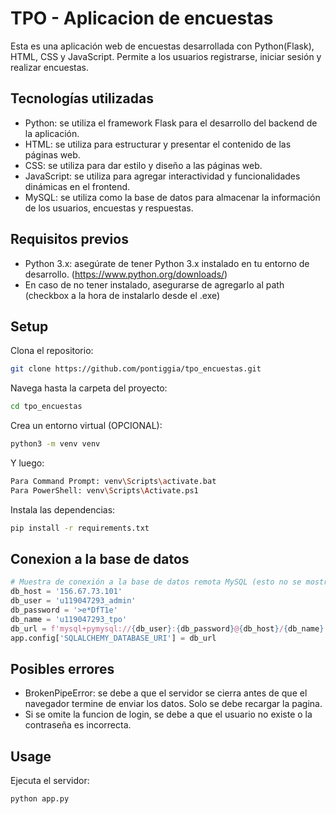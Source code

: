 
# TPO - Aplicacion de encuestas

Esta es una aplicación web de encuestas desarrollada con Python(Flask), HTML, CSS y JavaScript. Permite a los usuarios registrarse, iniciar sesión y realizar encuestas.

## Tecnologías utilizadas

- Python: se utiliza el framework Flask para el desarrollo del backend de la aplicación.
- HTML: se utiliza para estructurar y presentar el contenido de las páginas web.
- CSS: se utiliza para dar estilo y diseño a las páginas web.
- JavaScript: se utiliza para agregar interactividad y funcionalidades dinámicas en el frontend.
- MySQL: se utiliza como la base de datos para almacenar la información de los usuarios, encuestas y respuestas.

## Requisitos previos

- Python 3.x: asegúrate de tener Python 3.x instalado en tu entorno de desarrollo. (https://www.python.org/downloads/)
- En caso de no tener instalado, asegurarse de agregarlo al path (checkbox a la hora de instalarlo desde el .exe)

## Setup
Clona el repositorio:
```bash
git clone https://github.com/pontiggia/tpo_encuestas.git
```
Navega hasta la carpeta del proyecto:
```bash
cd tpo_encuestas
```
Crea un entorno virtual (OPCIONAL):
```bash
python3 -m venv venv
```
Y luego:
```bash
Para Command Prompt: venv\Scripts\activate.bat
Para PowerShell: venv\Scripts\Activate.ps1
```

Instala las dependencias:
```bash
pip install -r requirements.txt
```
## Conexion a la base de datos

```python
# Muestra de conexión a la base de datos remota MySQL (esto no se mostrará en el repositorio)
db_host = '156.67.73.101'
db_user = 'u119047293_admin'
db_password = '>e*DfT1e'
db_name = 'u119047293_tpo'
db_url = f'mysql+pymysql://{db_user}:{db_password}@{db_host}/{db_name}'
app.config['SQLALCHEMY_DATABASE_URI'] = db_url

```

## Posibles errores

- BrokenPipeError: se debe a que el servidor se cierra antes de que el navegador termine de enviar los datos. Solo se debe recargar la pagina.
- Si se omite la funcion de login, se debe a que el usuario no existe o la contraseña es incorrecta.


## Usage

Ejecuta el servidor:
```bash
python app.py
```
